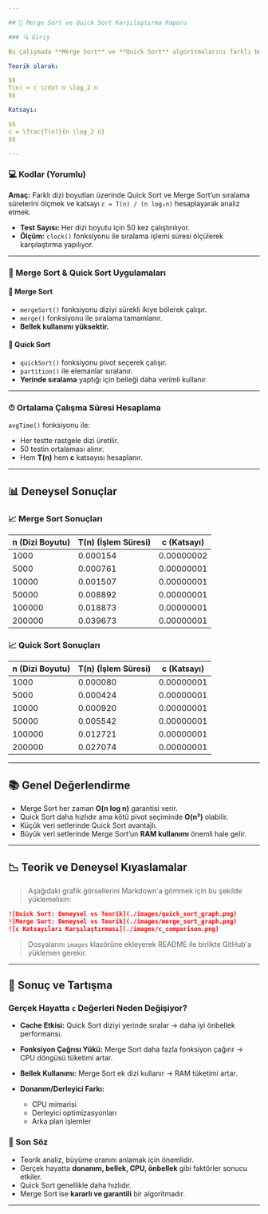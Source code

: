 ```yaml
---

## 📄 Merge Sort ve Quick Sort Karşılaştırma Raporu

### 🔍 Giriş

Bu çalışmada **Merge Sort** ve **Quick Sort** algoritmalarını farklı boyutlardaki rastgele oluşturulmuş diziler üzerinde test ettim. Her dizi boyutu için sıralama işlemini **50 kez** çalıştırarak **ortalama süreleri** hesapladım.

Teorik olarak:

$$
T(n) ≈ c \cdot n \log_2 n
$$

Katsayı:

$$
c = \frac{T(n)}{n \log_2 n}
$$

---
```


### 💻 Kodlar (Yorumlu)

**Amaç:**
Farklı dizi boyutları üzerinde Quick Sort ve Merge Sort’un sıralama sürelerini ölçmek ve katsayı `c = T(n) / (n log₂n)` hesaplayarak analiz etmek.

* **Test Sayısı:** Her dizi boyutu için 50 kez çalıştırılıyor.
* **Ölçüm:** `clock()` fonksiyonu ile sıralama işlemi süresi ölçülerek karşılaştırma yapılıyor.

---

### 🧮 Merge Sort & Quick Sort Uygulamaları

#### 🔸 Merge Sort

* `mergeSort()` fonksiyonu diziyi sürekli ikiye bölerek çalışır.
* `merge()` fonksiyonu ile sıralama tamamlanır.
* **Bellek kullanımı yüksektir.**

#### 🔹 Quick Sort

* `quickSort()` fonksiyonu pivot seçerek çalışır.
* `partition()` ile elemanlar sıralanır.
* **Yerinde sıralama** yaptığı için belleği daha verimli kullanır.

---

### ⏱ Ortalama Çalışma Süresi Hesaplama

`avgTime()` fonksiyonu ile:

* Her testte rastgele dizi üretilir.
* 50 testin ortalaması alınır.
* Hem **T(n)** hem **c** katsayısı hesaplanır.

---

## 📊 Deneysel Sonuçlar

### 📈 Merge Sort Sonuçları

| n (Dizi Boyutu) | T(n) (İşlem Süresi) | c (Katsayı) |
| --------------- | ------------------- | ----------- |
| 1000            | 0.000154            | 0.00000002  |
| 5000            | 0.000761            | 0.00000001  |
| 10000           | 0.001507            | 0.00000001  |
| 50000           | 0.008892            | 0.00000001  |
| 100000          | 0.018873            | 0.00000001  |
| 200000          | 0.039673            | 0.00000001  |

### 📈 Quick Sort Sonuçları

| n (Dizi Boyutu) | T(n) (İşlem Süresi) | c (Katsayı) |
| --------------- | ------------------- | ----------- |
| 1000            | 0.000080            | 0.00000001  |
| 5000            | 0.000424            | 0.00000001  |
| 10000           | 0.000920            | 0.00000001  |
| 50000           | 0.005542            | 0.00000001  |
| 100000          | 0.012721            | 0.00000001  |
| 200000          | 0.027074            | 0.00000001  |

---

## 📚 Genel Değerlendirme

* Merge Sort her zaman **O(n log n)** garantisi verir.
* Quick Sort daha hızlıdır ama kötü pivot seçiminde **O(n²)** olabilir.
* Küçük veri setlerinde Quick Sort avantajlı.
* Büyük veri setlerinde Merge Sort’un **RAM kullanımı** önemli hale gelir.

---

## 📉 Teorik ve Deneysel Kıyaslamalar

> Aşağıdaki grafik görsellerini Markdown'a gömmek için bu şekilde yüklemelisin:

```markdown
![Quick Sort: Deneysel vs Teorik](./images/quick_sort_graph.png)
![Merge Sort: Deneysel vs Teorik](./images/merge_sort_graph.png)
![c Katsayıları Karşılaştırması](./images/c_comparison.png)
```

> Dosyalarını `images` klasörüne ekleyerek README ile birlikte GitHub'a yüklemen gerekir.

---

## 📌 Sonuç ve Tartışma

### Gerçek Hayatta `c` Değerleri Neden Değişiyor?

* **Cache Etkisi:** Quick Sort diziyi yerinde sıralar → daha iyi önbellek performansı.
* **Fonksiyon Çağrısı Yükü:** Merge Sort daha fazla fonksiyon çağırır → CPU döngüsü tüketimi artar.
* **Bellek Kullanımı:** Merge Sort ek dizi kullanır → RAM tüketimi artar.
* **Donanım/Derleyici Farkı:**

  * CPU mimarisi
  * Derleyici optimizasyonları
  * Arka plan işlemler

### 🎯 Son Söz

* Teorik analiz, büyüme oranını anlamak için önemlidir.
* Gerçek hayatta **donanım, bellek, CPU, önbellek** gibi faktörler sonucu etkiler.
* Quick Sort genellikle daha hızlıdır.
* Merge Sort ise **kararlı ve garantili** bir algoritmadır.

---
